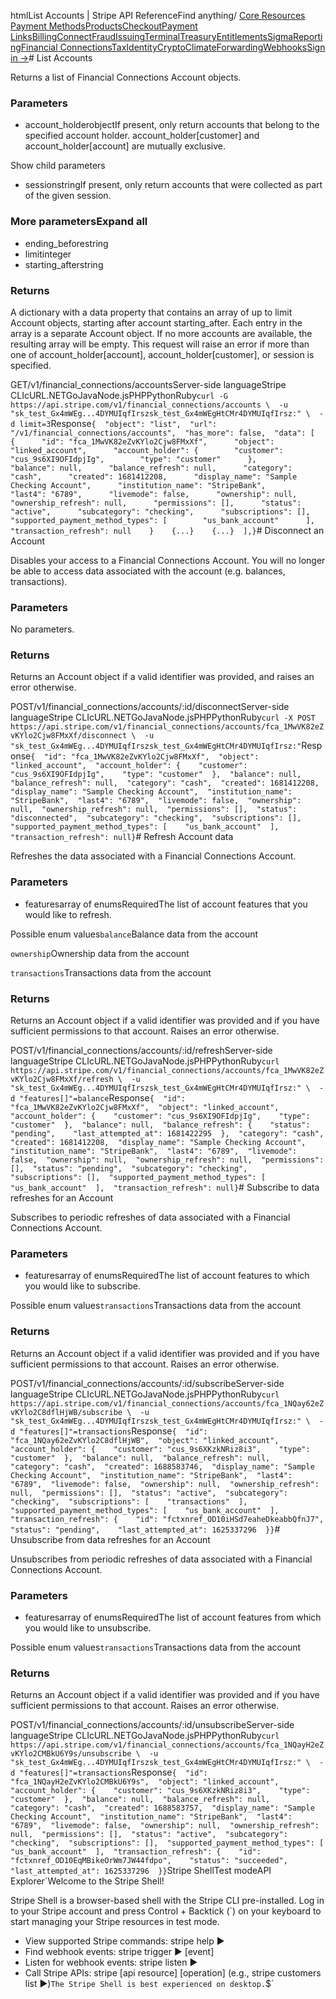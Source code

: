 htmlList Accounts | Stripe API Reference[](/api)Find anything/
[Core Resources](#)
[Payment Methods](#)[Products](#)[Checkout](#)[Payment Links](#)[Billing](#)[Connect](#)[Fraud](#)[Issuing](#)[Terminal](#)[Treasury](#)[Entitlements](#)[Sigma](#)[Reporting](#)[Financial Connections](#)[Tax](#)[Identity](#)[Crypto](#)[Climate](#)[Forwarding](#)[Webhooks](#)[Sign in →](https://dashboard.stripe.com/login)# List Accounts

Returns a list of Financial Connections Account objects.

### Parameters

- account_holderobjectIf present, only return accounts that belong to the specified account holder. account_holder[customer] and account_holder[account] are mutually exclusive.

Show child parameters
- sessionstringIf present, only return accounts that were collected as part of the given session.



### More parametersExpand all

- ending_beforestring
- limitinteger
- starting_afterstring

### Returns

A dictionary with a data property that contains an array of up to limit Account objects, starting after account starting_after. Each entry in the array is a separate Account object. If no more accounts are available, the resulting array will be empty. This request will raise an error if more than one of account_holder[account], account_holder[customer], or session is specified.

GET/v1/financial_connections/accountsServer-side languageStripe CLIcURL.NETGoJavaNode.jsPHPPythonRuby[](#)[](#)`curl -G https://api.stripe.com/v1/financial_connections/accounts \  -u "sk_test_Gx4mWEg...4DYMUIqfIrszsk_test_Gx4mWEgHtCMr4DYMUIqfIrsz:" \  -d limit=3`Response`{  "object": "list",  "url": "/v1/financial_connections/accounts",  "has_more": false,  "data": [    {      "id": "fca_1MwVK82eZvKYlo2Cjw8FMxXf",      "object": "linked_account",      "account_holder": {        "customer": "cus_9s6XI9OFIdpjIg",        "type": "customer"      },      "balance": null,      "balance_refresh": null,      "category": "cash",      "created": 1681412208,      "display_name": "Sample Checking Account",      "institution_name": "StripeBank",      "last4": "6789",      "livemode": false,      "ownership": null,      "ownership_refresh": null,      "permissions": [],      "status": "active",      "subcategory": "checking",      "subscriptions": [],      "supported_payment_method_types": [        "us_bank_account"      ],      "transaction_refresh": null    }    {...}    {...}  ],}`# Disconnect an Account

Disables your access to a Financial Connections Account. You will no longer be able to access data associated with the account (e.g. balances, transactions).

### Parameters

No parameters.

### Returns

Returns an Account object if a valid identifier was provided, and raises an error otherwise.

POST/v1/financial_connections/accounts/:id/disconnectServer-side languageStripe CLIcURL.NETGoJavaNode.jsPHPPythonRuby[](#)[](#)`curl -X POST https://api.stripe.com/v1/financial_connections/accounts/fca_1MwVK82eZvKYlo2Cjw8FMxXf/disconnect \  -u "sk_test_Gx4mWEg...4DYMUIqfIrszsk_test_Gx4mWEgHtCMr4DYMUIqfIrsz:"`Response`{  "id": "fca_1MwVK82eZvKYlo2Cjw8FMxXf",  "object": "linked_account",  "account_holder": {    "customer": "cus_9s6XI9OFIdpjIg",    "type": "customer"  },  "balance": null,  "balance_refresh": null,  "category": "cash",  "created": 1681412208,  "display_name": "Sample Checking Account",  "institution_name": "StripeBank",  "last4": "6789",  "livemode": false,  "ownership": null,  "ownership_refresh": null,  "permissions": [],  "status": "disconnected",  "subcategory": "checking",  "subscriptions": [],  "supported_payment_method_types": [    "us_bank_account"  ],  "transaction_refresh": null}`# Refresh Account data

Refreshes the data associated with a Financial Connections Account.

### Parameters

- featuresarray of enumsRequiredThe list of account features that you would like to refresh.

Possible enum values`balance`Balance data from the account

`ownership`Ownership data from the account

`transactions`Transactions data from the account



### Returns

Returns an Account object if a valid identifier was provided and if you have sufficient permissions to that account. Raises an error otherwise.

POST/v1/financial_connections/accounts/:id/refreshServer-side languageStripe CLIcURL.NETGoJavaNode.jsPHPPythonRuby[](#)[](#)`curl https://api.stripe.com/v1/financial_connections/accounts/fca_1MwVK82eZvKYlo2Cjw8FMxXf/refresh \  -u "sk_test_Gx4mWEg...4DYMUIqfIrszsk_test_Gx4mWEgHtCMr4DYMUIqfIrsz:" \  -d "features[]"=balance`Response`{  "id": "fca_1MwVK82eZvKYlo2Cjw8FMxXf",  "object": "linked_account",  "account_holder": {    "customer": "cus_9s6XI9OFIdpjIg",    "type": "customer"  },  "balance": null,  "balance_refresh": {    "status": "pending",    "last_attempted_at": 1681422295  },  "category": "cash",  "created": 1681412208,  "display_name": "Sample Checking Account",  "institution_name": "StripeBank",  "last4": "6789",  "livemode": false,  "ownership": null,  "ownership_refresh": null,  "permissions": [],  "status": "pending",  "subcategory": "checking",  "subscriptions": [],  "supported_payment_method_types": [    "us_bank_account"  ],  "transaction_refresh": null}`# Subscribe to data refreshes for an Account

Subscribes to periodic refreshes of data associated with a Financial Connections Account.

### Parameters

- featuresarray of enumsRequiredThe list of account features to which you would like to subscribe.

Possible enum values`transactions`Transactions data from the account



### Returns

Returns an Account object if a valid identifier was provided and if you have sufficient permissions to that account. Raises an error otherwise.

POST/v1/financial_connections/accounts/:id/subscribeServer-side languageStripe CLIcURL.NETGoJavaNode.jsPHPPythonRuby[](#)[](#)`curl https://api.stripe.com/v1/financial_connections/accounts/fca_1NQay62eZvKYlo2C8dflHjWB/subscribe \  -u "sk_test_Gx4mWEg...4DYMUIqfIrszsk_test_Gx4mWEgHtCMr4DYMUIqfIrsz:" \  -d "features[]"=transactions`Response`{  "id": "fca_1NQay62eZvKYlo2C8dflHjWB",  "object": "linked_account",  "account_holder": {    "customer": "cus_9s6XKzkNRiz8i3",    "type": "customer"  },  "balance": null,  "balance_refresh": null,  "category": "cash",  "created": 1688583746,  "display_name": "Sample Checking Account",  "institution_name": "StripeBank",  "last4": "6789",  "livemode": false,  "ownership": null,  "ownership_refresh": null,  "permissions": [],  "status": "active",  "subcategory": "checking",  "subscriptions": [    "transactions"  ],  "supported_payment_method_types": [    "us_bank_account"  ],  "transaction_refresh": {    "id": "fctxnref_OD10iHSd7eaheDkeabbQfnJ7",    "status": "pending",    "last_attempted_at": 1625337296  }}`# Unsubscribe from data refreshes for an Account

Unsubscribes from periodic refreshes of data associated with a Financial Connections Account.

### Parameters

- featuresarray of enumsRequiredThe list of account features from which you would like to unsubscribe.

Possible enum values`transactions`Transactions data from the account



### Returns

Returns an Account object if a valid identifier was provided and if you have sufficient permissions to that account. Raises an error otherwise.

POST/v1/financial_connections/accounts/:id/unsubscribeServer-side languageStripe CLIcURL.NETGoJavaNode.jsPHPPythonRuby[](#)[](#)`curl https://api.stripe.com/v1/financial_connections/accounts/fca_1NQayH2eZvKYlo2CMBkU6Y9s/unsubscribe \  -u "sk_test_Gx4mWEg...4DYMUIqfIrszsk_test_Gx4mWEgHtCMr4DYMUIqfIrsz:" \  -d "features[]"=transactions`Response`{  "id": "fca_1NQayH2eZvKYlo2CMBkU6Y9s",  "object": "linked_account",  "account_holder": {    "customer": "cus_9s6XKzkNRiz8i3",    "type": "customer"  },  "balance": null,  "balance_refresh": null,  "category": "cash",  "created": 1688583757,  "display_name": "Sample Checking Account",  "institution_name": "StripeBank",  "last4": "6789",  "livemode": false,  "ownership": null,  "ownership_refresh": null,  "permissions": [],  "status": "active",  "subcategory": "checking",  "subscriptions": [],  "supported_payment_method_types": [    "us_bank_account"  ],  "transaction_refresh": {    "id": "fctxnref_OD10EqMBikeOrWm7JW44fdpo",    "status": "succeeded",    "last_attempted_at": 1625337296  }}`Stripe ShellTest modeAPI Explorer[](https://stripe.com/docs/stripe-cli#install)`Welcome to the Stripe Shell!

Stripe Shell is a browser-based shell with the Stripe CLI pre-installed. Log in to your
Stripe account and press Control + Backtick (`) on your keyboard to start managing your Stripe
resources in test mode.

- View supported Stripe commands: stripe help ▶️
- Find webhook events: stripe trigger ▶️ [event]
- Listen for webhook events: stripe listen ▶
- Call Stripe APIs: stripe [api resource] [operation] (e.g., stripe customers list ▶️)`The Stripe Shell is best experienced on desktop.`$`
